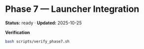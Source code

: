 # Phase 7 — Launcher Integration

**Status:** ready · **Updated:** 2025-10-25

**Verification**
```bash
bash scripts/verify_phase7.sh
```

